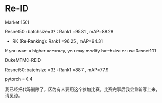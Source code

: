 # Re-ID

Market 1501

Resnet50 :          batchsize=32 :         Rank1 =95.81    ,    mAP=88.28

+  RK (Re-Ranking):  Rank1 =96.25    ,     mAP=94.31



If you want a higher accuracy, you may  modify batchsize or use Resnet101.     
                 
                 
DukeMTMC-REID 

Resnet50:          batchsize =32 :        Rank1 =88.7      ,    mAP=77.9    

pytorch = 0.4


我已经把代码删除了，因为有人要用这个参加比赛，比赛完事后我会重新写上来，请见谅。



